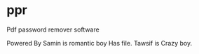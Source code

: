# ppr 
Pdf password remover software 

Powered By
Samin is romantic boy
Has file. Tawsif is Crazy boy.
